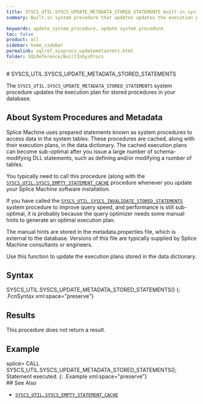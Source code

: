 ```yaml
---
title: SYSCS_UTIL.SYSCS_UPDATE_METADATA_STORED_STATEMENTS built-in system procedure
summary: Built-in system procedure that updates updates the execution plan for stored procedures in a database.

keywords: update_system_procedure, update system procedure
toc: false
product: all
sidebar: home_sidebar
permalink: sqlref_sysprocs_updatemetastmts.html
folder: SQLReference/BuiltInSysProcs
---
```

<section>
<div class="TopicContent" data-swiftype-index="true" markdown="1">
# SYSCS_UTIL.SYSCS_UPDATE_METADATA_STORED_STATEMENTS

The `SYSCS_UTIL.SYSCS_UPDATE_METADATA_STORED_STATEMENTS` system procedure updates the execution plan for stored procedures in your  database.

## About System Procedures and Metadata

Splice Machine uses prepared statements known as system procedures to access data in the system tables. These procedures are cached, along with their execution plans, in the data dictionary. The cached execution plans can become sub-optimal after you issue a large number of schema-modifying DLL statements, such as defining and/or modifying a number of tables.

You typically need to call this procedure (along with the [`SYSCS_UTIL.SYSCS_EMPTY_STATEMENT_CACHE`](sqlref_sysprocs_emptycache.html) procedure whenever you update your Splice Machine software installation.

If you have called the [`SYSCS_UTIL.SYSCS_INVALIDATE_STORED_STATEMENTS`](sqlref_sysprocs_invalidatestoredstmts.html)  system procedure to improve query speed, and performance is still sub-optimal, it is probably because the query optimizer needs some manual hints to generate an optimal execution plan.

The manual hints are stored in the metadata.properties file, which is external to the database. Versions of this file are typically supplied by Splice Machine consultants or engineers.

Use this function to update the execution plans stored in the data dictionary.

## Syntax

<div class="fcnWrapperWide" markdown="1">
    SYSCS_UTIL.SYSCS_UPDATE_METADATA_STORED_STATEMENTS()
{: .FcnSyntax xml:space="preserve"}

</div>

## Results

This procedure does not return a result.

## Example

<div class="preWrapperWide" markdown="1">
    splice> CALL SYSCS_UTIL.SYSCS_UPDATE_METADATA_STORED_STATEMENTS();
    Statement executed.
{: .Example xml:space="preserve"}

</div>
## See Also

* [`SYSCS_UTIL.SYSCS_EMPTY_STATEMENT_CACHE`](sqlref_sysprocs_emptycache.html)

</div>
</section>
